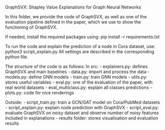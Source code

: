 
GraphSVX: Shapley Value Explanations for Graph Neural Networks 

In this folder, we provide the code of GraphSVX, as well as one of the evaluation
pipeline defined in the paper, which we use to show the functioning of GraphSVX. 

If needed, install the required packages using: pip install -r requirements.txt

To run the code and explain the prediction of a node in Cora dataset, use: python3 script_explain.py
All settings are described in the corresponding python file. 

The structure of the code is as follows: 
In src: 
    - explainers.py: defines GraphSVX and main baselines
    - data.py: import and process the data 
    - models.py: define GNN models
    - train.py: train GNN models
    - utils.py: stores useful variables
    - eval.py: one of the evaluation of the paper, with real world datasets
    - eval_multiclass.py: explain all classes predictions
    - plots.py: code for nice renderings

Outside: 
    - script_train.py: train a GCN/GAT model on Cora/PubMed datasets
    - script_explain.py: explain node prediction with GraphSVX
    - script_eval.py: evaluate GraphSVX on noisy dataset and observe number of 
    noisy features included in explanations 
    - results folder: stores visualisation and evaluation results
